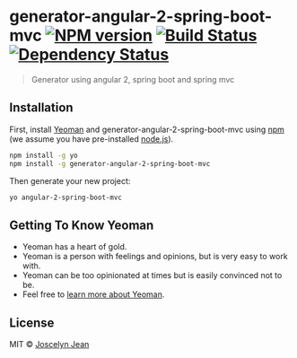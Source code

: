 # generator-angular-2-spring-boot-mvc [![NPM version][npm-image]][npm-url] [![Build Status][travis-image]][travis-url] [![Dependency Status][daviddm-image]][daviddm-url]
> Generator using angular 2, spring boot and spring mvc

## Installation

First, install [Yeoman](http://yeoman.io) and generator-angular-2-spring-boot-mvc using [npm](https://www.npmjs.com/) (we assume you have pre-installed [node.js](https://nodejs.org/)).

```bash
npm install -g yo
npm install -g generator-angular-2-spring-boot-mvc
```

Then generate your new project:

```bash
yo angular-2-spring-boot-mvc
```

## Getting To Know Yeoman

 * Yeoman has a heart of gold.
 * Yeoman is a person with feelings and opinions, but is very easy to work with.
 * Yeoman can be too opinionated at times but is easily convinced not to be.
 * Feel free to [learn more about Yeoman](http://yeoman.io/).

## License

MIT © [Joscelyn Jean](http://www.joscelynjean.com)


[npm-image]: https://badge.fury.io/js/generator-angular-2-spring-boot-mvc.svg
[npm-url]: https://npmjs.org/package/generator-angular-2-spring-boot-mvc
[travis-image]: https://travis-ci.org/joscelynjean/generator-angular-2-spring-boot-mvc.svg?branch=master
[travis-url]: https://travis-ci.org/joscelynjean/generator-angular-2-spring-boot-mvc
[daviddm-image]: https://david-dm.org/joscelynjean/generator-angular-2-spring-boot-mvc.svg?theme=shields.io
[daviddm-url]: https://david-dm.org/joscelynjean/generator-angular-2-spring-boot-mvc
